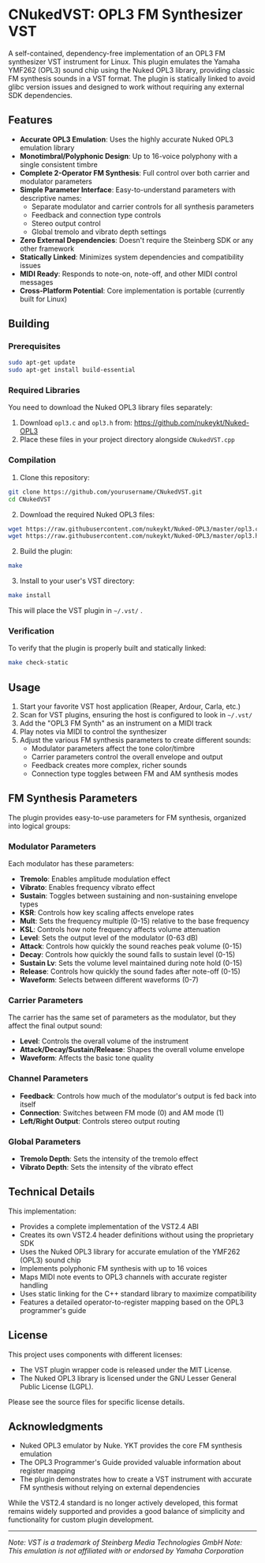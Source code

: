 # CNukedVST: OPL3 FM Synthesizer VST

A self-contained, dependency-free implementation of an OPL3 FM synthesizer VST instrument for Linux. This plugin emulates the Yamaha YMF262 (OPL3) sound chip using the Nuked OPL3 library, providing classic FM synthesis sounds in a VST format. The plugin is statically linked to avoid glibc version issues and designed to work without requiring any external SDK dependencies.

## Features

* **Accurate OPL3 Emulation**: Uses the highly accurate Nuked OPL3 emulation library
* **Monotimbral/Polyphonic Design**: Up to 16-voice polyphony with a single consistent timbre
* **Complete 2-Operator FM Synthesis**: Full control over both carrier and modulator parameters
* **Simple Parameter Interface**: Easy-to-understand parameters with descriptive names:
  + Separate modulator and carrier controls for all synthesis parameters
  + Feedback and connection type controls
  + Stereo output control
  + Global tremolo and vibrato depth settings
* **Zero External Dependencies**: Doesn't require the Steinberg SDK or any other framework
* **Statically Linked**: Minimizes system dependencies and compatibility issues
* **MIDI Ready**: Responds to note-on, note-off, and other MIDI control messages
* **Cross-Platform Potential**: Core implementation is portable (currently built for Linux)

## Building

### Prerequisites

```bash
sudo apt-get update
sudo apt-get install build-essential
```

### Required Libraries

You need to download the Nuked OPL3 library files separately:

1. Download `opl3.c` and `opl3.h` from: https://github.com/nukeykt/Nuked-OPL3
2. Place these files in your project directory alongside `CNukedVST.cpp`

### Compilation

1. Clone this repository:

```bash
git clone https://github.com/yourusername/CNukedVST.git
cd CNukedVST
```

2. Download the required Nuked OPL3 files:

```bash
wget https://raw.githubusercontent.com/nukeykt/Nuked-OPL3/master/opl3.c
wget https://raw.githubusercontent.com/nukeykt/Nuked-OPL3/master/opl3.h
```

2. Build the plugin:

```bash
make
```

3. Install to your user's VST directory:

```bash
make install
```

This will place the VST plugin in `~/.vst/` .

### Verification

To verify that the plugin is properly built and statically linked:

```bash
make check-static
```

## Usage

1. Start your favorite VST host application (Reaper, Ardour, Carla, etc.)
2. Scan for VST plugins, ensuring the host is configured to look in `~/.vst/`
3. Add the "OPL3 FM Synth" as an instrument on a MIDI track
4. Play notes via MIDI to control the synthesizer
5. Adjust the various FM synthesis parameters to create different sounds:
   - Modulator parameters affect the tone color/timbre
   - Carrier parameters control the overall envelope and output
   - Feedback creates more complex, richer sounds
   - Connection type toggles between FM and AM synthesis modes

## FM Synthesis Parameters

The plugin provides easy-to-use parameters for FM synthesis, organized into logical groups:

### Modulator Parameters

Each modulator has these parameters:
* **Tremolo**: Enables amplitude modulation effect
* **Vibrato**: Enables frequency vibrato effect
* **Sustain**: Toggles between sustaining and non-sustaining envelope types
* **KSR**: Controls how key scaling affects envelope rates
* **Mult**: Sets the frequency multiple (0-15) relative to the base frequency
* **KSL**: Controls how note frequency affects volume attenuation
* **Level**: Sets the output level of the modulator (0-63 dB)
* **Attack**: Controls how quickly the sound reaches peak volume (0-15)
* **Decay**: Controls how quickly the sound falls to sustain level (0-15)
* **Sustain Lv**: Sets the volume level maintained during note hold (0-15)
* **Release**: Controls how quickly the sound fades after note-off (0-15)
* **Waveform**: Selects between different waveforms (0-7)

### Carrier Parameters

The carrier has the same set of parameters as the modulator, but they affect the final output sound:
* **Level**: Controls the overall volume of the instrument
* **Attack/Decay/Sustain/Release**: Shapes the overall volume envelope
* **Waveform**: Affects the basic tone quality

### Channel Parameters

* **Feedback**: Controls how much of the modulator's output is fed back into itself
* **Connection**: Switches between FM mode (0) and AM mode (1)
* **Left/Right Output**: Controls stereo output routing

### Global Parameters

* **Tremolo Depth**: Sets the intensity of the tremolo effect
* **Vibrato Depth**: Sets the intensity of the vibrato effect

## Technical Details

This implementation:

* Provides a complete implementation of the VST2.4 ABI
* Creates its own VST2.4 header definitions without using the proprietary SDK
* Uses the Nuked OPL3 library for accurate emulation of the YMF262 (OPL3) sound chip
* Implements polyphonic FM synthesis with up to 16 voices
* Maps MIDI note events to OPL3 channels with accurate register handling
* Uses static linking for the C++ standard library to maximize compatibility
* Features a detailed operator-to-register mapping based on the OPL3 programmer's guide

## License

This project uses components with different licenses:

* The VST plugin wrapper code is released under the MIT License.
* The Nuked OPL3 library is licensed under the GNU Lesser General Public License (LGPL).

Please see the source files for specific license details.

## Acknowledgments

* Nuked OPL3 emulator by Nuke. YKT provides the core FM synthesis emulation
* The OPL3 Programmer's Guide provided valuable information about register mapping
* The plugin demonstrates how to create a VST instrument with accurate FM synthesis without relying on external dependencies

While the VST2.4 standard is no longer actively developed, this format remains widely supported and provides a good balance of simplicity and functionality for custom plugin development.

---

*Note: VST is a trademark of Steinberg Media Technologies GmbH*
*Note: This emulation is not affiliated with or endorsed by Yamaha Corporation*
